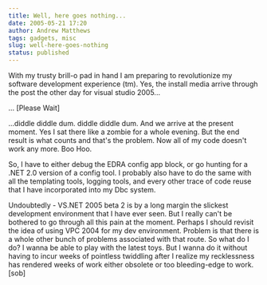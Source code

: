 ```yaml
---
title: Well, here goes nothing...
date: 2005-05-21 17:20
author: Andrew Matthews
tags: gadgets, misc
slug: well-here-goes-nothing
status: published
---
```


With my trusty brill-o pad in hand I am preparing to revolutionize my software development experience (tm). Yes, the install media arrive through the post the other day for visual studio 2005...

... \[Please Wait\]

...diddle diddle dum. diddle diddle dum. And we arrive at the present moment. Yes I sat there like a zombie for a whole evening. But the end result is what counts and that's the problem. Now all of my code doesn't work any more. Boo Hoo.

So, I have to either debug the EDRA config app block, or go hunting for a .NET 2.0 version of a config tool. I probably also have to do the same with all the templating tools, logging tools, and every other trace of code reuse that I have incorporated into my Dbc system.

Undoubtedly - VS.NET 2005 beta 2 is by a long margin the slickest development environment that I have ever seen. But I really can't be bothered to go through all this pain at the moment. Perhaps I should revisit the idea of using VPC 2004 for my dev environment. Problem is that there is a whole other bunch of problems associated with that route. So what do I do? I wanna be able to play with the latest toys. But I wanna do it without having to incur weeks of pointless twiddling after I realize my recklessness has rendered weeks of work either obsolete or too bleeding-edge to work. \[sob\]
